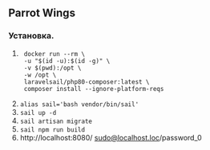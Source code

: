 ## Parrot Wings

### Установка. 

1. ```
    docker run --rm \
    -u "$(id -u):$(id -g)" \
    -v $(pwd):/opt \
    -w /opt \
    laravelsail/php80-composer:latest \
    composer install --ignore-platform-reqs
   ```
2. `alias sail='bash vendor/bin/sail'`
3. `sail up -d`
4. `sail artisan migrate`
6. `sail npm run build`
7. http://localhost:8080/ sudo@localhost.loc/password_0

